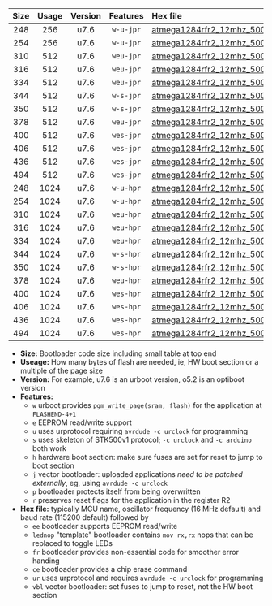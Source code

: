 |Size|Usage|Version|Features|Hex file|
|:-:|:-:|:-:|:-:|:--|
|248|256|u7.6|`w-u-jpr`|[atmega1284rfr2_12mhz_500000bps_ur_vbl.hex](https://raw.githubusercontent.com/stefanrueger/urboot/main/atmega1284rfr2_12mhz_500000bps_ur_vbl.hex)|
|254|256|u7.6|`w-u-jpr`|[atmega1284rfr2_12mhz_500000bps_lednop_ur_vbl.hex](https://raw.githubusercontent.com/stefanrueger/urboot/main/atmega1284rfr2_12mhz_500000bps_lednop_ur_vbl.hex)|
|310|512|u7.6|`weu-jpr`|[atmega1284rfr2_12mhz_500000bps_ee_ur_vbl.hex](https://raw.githubusercontent.com/stefanrueger/urboot/main/atmega1284rfr2_12mhz_500000bps_ee_ur_vbl.hex)|
|316|512|u7.6|`weu-jpr`|[atmega1284rfr2_12mhz_500000bps_ee_lednop_ur_vbl.hex](https://raw.githubusercontent.com/stefanrueger/urboot/main/atmega1284rfr2_12mhz_500000bps_ee_lednop_ur_vbl.hex)|
|334|512|u7.6|`weu-jpr`|[atmega1284rfr2_12mhz_500000bps_ee_lednop_fr_ur_vbl.hex](https://raw.githubusercontent.com/stefanrueger/urboot/main/atmega1284rfr2_12mhz_500000bps_ee_lednop_fr_ur_vbl.hex)|
|344|512|u7.6|`w-s-jpr`|[atmega1284rfr2_12mhz_500000bps_vbl.hex](https://raw.githubusercontent.com/stefanrueger/urboot/main/atmega1284rfr2_12mhz_500000bps_vbl.hex)|
|350|512|u7.6|`w-s-jpr`|[atmega1284rfr2_12mhz_500000bps_lednop_vbl.hex](https://raw.githubusercontent.com/stefanrueger/urboot/main/atmega1284rfr2_12mhz_500000bps_lednop_vbl.hex)|
|378|512|u7.6|`weu-jpr`|[atmega1284rfr2_12mhz_500000bps_ee_lednop_fr_ce_ur_vbl.hex](https://raw.githubusercontent.com/stefanrueger/urboot/main/atmega1284rfr2_12mhz_500000bps_ee_lednop_fr_ce_ur_vbl.hex)|
|400|512|u7.6|`wes-jpr`|[atmega1284rfr2_12mhz_500000bps_ee_vbl.hex](https://raw.githubusercontent.com/stefanrueger/urboot/main/atmega1284rfr2_12mhz_500000bps_ee_vbl.hex)|
|406|512|u7.6|`wes-jpr`|[atmega1284rfr2_12mhz_500000bps_ee_lednop_vbl.hex](https://raw.githubusercontent.com/stefanrueger/urboot/main/atmega1284rfr2_12mhz_500000bps_ee_lednop_vbl.hex)|
|436|512|u7.6|`wes-jpr`|[atmega1284rfr2_12mhz_500000bps_ee_lednop_fr_vbl.hex](https://raw.githubusercontent.com/stefanrueger/urboot/main/atmega1284rfr2_12mhz_500000bps_ee_lednop_fr_vbl.hex)|
|494|512|u7.6|`wes-jpr`|[atmega1284rfr2_12mhz_500000bps_ee_lednop_fr_ce_vbl.hex](https://raw.githubusercontent.com/stefanrueger/urboot/main/atmega1284rfr2_12mhz_500000bps_ee_lednop_fr_ce_vbl.hex)|
|248|1024|u7.6|`w-u-hpr`|[atmega1284rfr2_12mhz_500000bps_ur.hex](https://raw.githubusercontent.com/stefanrueger/urboot/main/atmega1284rfr2_12mhz_500000bps_ur.hex)|
|254|1024|u7.6|`w-u-hpr`|[atmega1284rfr2_12mhz_500000bps_lednop_ur.hex](https://raw.githubusercontent.com/stefanrueger/urboot/main/atmega1284rfr2_12mhz_500000bps_lednop_ur.hex)|
|310|1024|u7.6|`weu-hpr`|[atmega1284rfr2_12mhz_500000bps_ee_ur.hex](https://raw.githubusercontent.com/stefanrueger/urboot/main/atmega1284rfr2_12mhz_500000bps_ee_ur.hex)|
|316|1024|u7.6|`weu-hpr`|[atmega1284rfr2_12mhz_500000bps_ee_lednop_ur.hex](https://raw.githubusercontent.com/stefanrueger/urboot/main/atmega1284rfr2_12mhz_500000bps_ee_lednop_ur.hex)|
|334|1024|u7.6|`weu-hpr`|[atmega1284rfr2_12mhz_500000bps_ee_lednop_fr_ur.hex](https://raw.githubusercontent.com/stefanrueger/urboot/main/atmega1284rfr2_12mhz_500000bps_ee_lednop_fr_ur.hex)|
|344|1024|u7.6|`w-s-hpr`|[atmega1284rfr2_12mhz_500000bps.hex](https://raw.githubusercontent.com/stefanrueger/urboot/main/atmega1284rfr2_12mhz_500000bps.hex)|
|350|1024|u7.6|`w-s-hpr`|[atmega1284rfr2_12mhz_500000bps_lednop.hex](https://raw.githubusercontent.com/stefanrueger/urboot/main/atmega1284rfr2_12mhz_500000bps_lednop.hex)|
|378|1024|u7.6|`weu-hpr`|[atmega1284rfr2_12mhz_500000bps_ee_lednop_fr_ce_ur.hex](https://raw.githubusercontent.com/stefanrueger/urboot/main/atmega1284rfr2_12mhz_500000bps_ee_lednop_fr_ce_ur.hex)|
|400|1024|u7.6|`wes-hpr`|[atmega1284rfr2_12mhz_500000bps_ee.hex](https://raw.githubusercontent.com/stefanrueger/urboot/main/atmega1284rfr2_12mhz_500000bps_ee.hex)|
|406|1024|u7.6|`wes-hpr`|[atmega1284rfr2_12mhz_500000bps_ee_lednop.hex](https://raw.githubusercontent.com/stefanrueger/urboot/main/atmega1284rfr2_12mhz_500000bps_ee_lednop.hex)|
|436|1024|u7.6|`wes-hpr`|[atmega1284rfr2_12mhz_500000bps_ee_lednop_fr.hex](https://raw.githubusercontent.com/stefanrueger/urboot/main/atmega1284rfr2_12mhz_500000bps_ee_lednop_fr.hex)|
|494|1024|u7.6|`wes-hpr`|[atmega1284rfr2_12mhz_500000bps_ee_lednop_fr_ce.hex](https://raw.githubusercontent.com/stefanrueger/urboot/main/atmega1284rfr2_12mhz_500000bps_ee_lednop_fr_ce.hex)|

- **Size:** Bootloader code size including small table at top end
- **Useage:** How many bytes of flash are needed, ie, HW boot section or a multiple of the page size
- **Version:** For example, u7.6 is an urboot version, o5.2 is an optiboot version
- **Features:**
  + `w` urboot provides `pgm_write_page(sram, flash)` for the application at `FLASHEND-4+1`
  + `e` EEPROM read/write support
  + `u` uses urprotocol requiring `avrdude -c urclock` for programming
  + `s` uses skeleton of STK500v1 protocol; `-c urclock` and `-c arduino` both work
  + `h` hardware boot section: make sure fuses are set for reset to jump to boot section
  + `j` vector bootloader: uploaded applications *need to be patched externally*, eg, using `avrdude -c urclock`
  + `p` bootloader protects itself from being overwritten
  + `r` preserves reset flags for the application in the register R2
- **Hex file:** typically MCU name, oscillator frequency (16 MHz default) and baud rate (115200 default) followed by
  + `ee` bootloader supports EEPROM read/write
  + `lednop` "template" bootloader contains `mov rx,rx` nops that can be replaced to toggle LEDs
  + `fr` bootloader provides non-essential code for smoother error handing
  + `ce` bootloader provides a chip erase command
  + `ur` uses urprotocol and requires `avrdude -c urclock` for programming
  + `vbl` vector bootloader: set fuses to jump to reset, not the HW boot section
